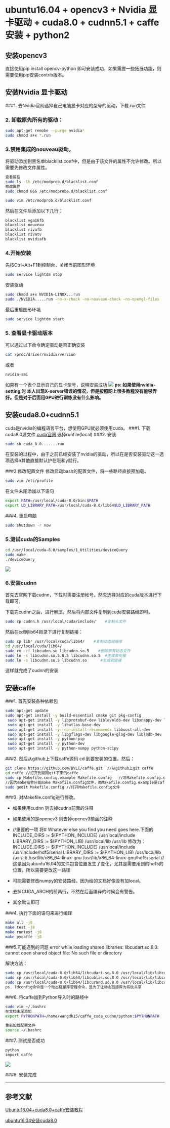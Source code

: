 ubuntu16.04 + opencv3 + Nvidia 显卡驱动 + cuda8.0 + cudnn5.1 + caffe 安装 + python2
==
## 安装opencv3
直接使用pip install opencv-python 即可安装成功，如果需要一些拓展功能，则需要使用pip安装contrib版本。



## 安装Nvidia 显卡驱动

###1. 去Nvidia官网选择自己电脑显卡对应的型号的驱动，下载.run文件

### 2. 卸载原先所有的驱动：
```bash
sudo apt-get remobe --purge nvidia*
sudo chmod a+x *.run
```
### 3.禁用集成的nouveau驱动。
将驱动添加到黑名单blacklist.conf中，但是由于该文件的属性不允许修改。所以需要先修改文件属性。
```bash
查看属性
sudo ls -lh /etc/modprob.d/blacklist.conf
修改属性
sudo chmod 666 /etc/modprobe.d/blacklist.conf

sudo vim /etc/modprob.d/blacklist.conf
```
然后在文件后添加以下几行：
```bash
blacklist vga16fb
blacklist nouveau
blacklist rivafb
blacklist rivatv
blacklist nvidiafb
```
### 4.开始安装
先按Ctrl+Alt+F1到控制台，关闭当前图形环境
```bash
sudo service lightdm stop
```
安装驱动
```bash
sudo chmod a+x NVIDIA-LINUX...run
sudo ./NVIDIA.....run -no-x-check -no-nouveau-check -no-opengl-files
```
最后重启图形环境
```bash
sudo service lightdm start
```
### 5. 查看显卡驱动版本
可以通过以下命令确定驱动是否正确安装
```bash
cat /proc/driver/nvidia/version
```
或者
```bash
nvidia-smi
```
如果有一个表个显示自己的显卡型号，说明安装成功
![](./images/1.png)
**ps: 如果使用nvidia-setting 时 本人出现X-server错误的情况，但是按照网上很多教程没有能够弄好。但是对于后面用GPU进行训练没有什么影响。**

## 安装cuda8.0+cudnn5.1
cuda是nvidia的编程语言平台，想使用GPU就必须使用cuda。
###1. 下载cuda8.0源文件
[cuda官网](https://developer.nvidia.com/)
选择runfile(local)
###2. 安装
```bash
sudo sh cuda_8.0.......run
```
在安装的过程中，由于之前已经安装了nvidia的驱动，所以在是否安装驱动这一选项选择n其他直接默认护在哦和y就行。

###3.修改配置文件
修改启动bash的配置文件，将一些路经直接预加载。
```bash
sudo vim /etc/profile
```
在文件末尾添加以下语句
```bash
export PATH=/usr/local/cuda-8.0/bin:$PATH
export LD_LIBRARY_PATH=/usr/local/cuda-8.0/lib64$LD_LIBRARY_PATH
```
###4. 重启电脑

```bash
sudo shutdown -r now
```

### 5.测试cuda的Samples
```bash
cd /usr/local/cuda-8.0/samples/1_Utilities/deviceQuery
sudo make
./deviceQuery
```
![](./images/2.png)
 
### 6.安装cudnn
首先去官网下载cudnn，下载时需要注册帐号。然忽选择对应的cuda版本进行下载即可。

下载完cudnn之后，进行解压，然后将内部文件复制到cuda安装路经即可。
```bash
sudo cp cudnn.h /usr/local/cuda/include/    #复制头文件
```
然后在cd到lib64目录下进行复制链接：
```bash
sudo cp lib* /usr/local/cuda/lib64/    #复制动态链接库
cd /usr/local/cuda/lib64/
sudo rm -rf libcudnn.so libcudnn.so.5    #删除原有动态文件
sudo ln -s libcudnn.so.5.0.5 libcudnn.so.5  #生成软衔接
sudo ln -s libcudnn.so.5 libcudnn.so      #生成软链接
```
这样就完成了cudnn的安装

## 安装caffe
###1. 首先安装各种依赖包
```bash
sudo apt-get update 
sudo apt-get install -y build-essential cmake git pkg-config 
 sudo apt-get install -y libprotobuf-dev libleveldb-dev libsnappy-dev libhdf5-serial-dev protobuf-compiler 
 sudo apt-get install -y libatlas-base-dev 
 sudo apt-get install -y--no-install-recommends libboost-all-dev 
 sudo apt-get install -y libgflags-dev libgoogle-glog-dev liblmdb-dev 
 sudo apt-get install -y python-pip 
 sudo apt-get install -y python-dev 
 sudo apt-get install -y python-numpy python-scipy 
```
###2. 然后从github上下载caffe源码
cd 到要安装的位置，然后：
```bash
git clone https://github.com/BVLC/caffe.git  //从github上git caffe
cd caffe //打开到刚刚git下来的caffe 
sudo cp Makefile.config.example Makefile.config   //将Makefile.config.example的内容复制到Makefile.config 
//因为make指令只能make Makefile.config文件，而Makefile.config.example是caffe给出的makefile例子 
sudo gedit Makefile.config //打开Makefile.config文件
```
###3. 对Makefile.config进行修改。

- 如果使用cudnn 则去掉cudnn前面的注释

- 如果使用的是opencv3 则去掉opencv3前面的注释

- //重要的一项 将# Whatever else you find you need goes here.下面的 INCLUDE_DIRS := $(PYTHON_INCLUDE) /usr/local/include LIBRARY_DIRS := $(PYTHON_LIB) /usr/local/lib /usr/lib 
修改为： INCLUDE_DIRS := $(PYTHON_INCLUDE) /usr/local/include /usr/include/hdf5/serial 
 LIBRARY_DIRS := $(PYTHON_LIB) /usr/local/lib /usr/lib /usr/lib/x86_64-linux-gnu /usr/lib/x86_64-linux-gnu/hdf5/serial //这是因为ubuntu16.04的文件包含位置发生了变化，尤其是需要用到的hdf5的位置，所以需要更改这一路径
      
- 可能需要修改numpy的安装路经，因为给的文档好像没有加local。

- 去掉CUDA_ARCH的前两行，不然在后面编译的时候会有警告。

- 其余默认即可

###4. 执行下面的语句来进行编译
```bash
make all -j8
make test -j8
make runtest -j8
make pycaffe -j8
```
###5.可能遇到的问题
error while loading shared libraries: libcudart.so.8.0: cannot open shared object file: No such file or directory

解决方法：
```bash
sudo cp /usr/local/cuda-8.0/lib64/libcudart.so.8.0 /usr/local/lib/libcudart.so.8.0 && sudo ldconfig
sudo cp /usr/local/cuda-8.0/lib64/libcublas.so.8.0 /usr/local/lib/libcublas.so.8.0 && sudo ldconfig
sudo cp /usr/local/cuda-8.0/lib64/libcurand.so.8.0 /usr/local/lib/libcurand.so.8.0 && sudo ldconfig
ps. ldconfig命令是一个动态链接库管理命令，是为了让动态链接库为系统共享
```
###6. 将caffe加到Python导入时的路经中

```bash
sudo vim ~/.bashrc
在文档末尾添加
export PYTHONPATH=/home/wangdh15/caffe_cuda_cudnn/python:$PYTHONPATH

重新加载配置文件
source ~/.bashrc
```


###7. 测试是否成功
```bash
python
import caffe
```
![](./images/3.png)

###8. 安装完成

----


## 参考文献
[Ubuntu16.04+cuda8.0+caffe安装教程](https://blog.csdn.net/autocyz/article/details/52299889)

[ubuntu16.04安装cuda8.0](https://blog.csdn.net/qq_40155090/article/details/79153530)